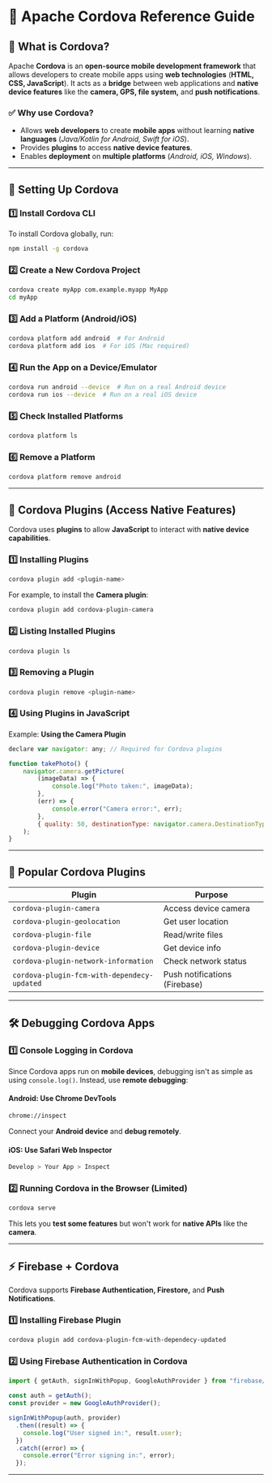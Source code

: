 # 🚀 **Apache Cordova Reference Guide**

## 📌 **What is Cordova?**
Apache **Cordova** is an **open-source mobile development framework** that allows developers to create mobile apps using **web technologies** (**HTML, CSS, JavaScript**). It acts as a **bridge** between web applications and **native device features** like the **camera, GPS, file system,** and **push notifications**.

### ✅ **Why use Cordova?**
- Allows **web developers** to create **mobile apps** without learning **native languages** (*Java/Kotlin for Android, Swift for iOS*).
- Provides **plugins** to access **native device features**.
- Enables **deployment** on **multiple platforms** (*Android, iOS, Windows*).

---


## 🔧 **Setting Up Cordova**

### 1️⃣ **Install Cordova CLI**
To install Cordova globally, run:

```sh
npm install -g cordova
```

### 2️⃣ **Create a New Cordova Project**
```sh
cordova create myApp com.example.myapp MyApp
cd myApp
```

### 3️⃣ **Add a Platform (Android/iOS)**
```sh
cordova platform add android  # For Android
cordova platform add ios  # For iOS (Mac required)
```

### 4️⃣ **Run the App on a Device/Emulator**
```sh
cordova run android --device  # Run on a real Android device
cordova run ios --device  # Run on a real iOS device
```

### 5️⃣ **Check Installed Platforms**
```sh
cordova platform ls
```

### 6️⃣ **Remove a Platform**
```sh
cordova platform remove android
```

---


## 🔌 **Cordova Plugins (Access Native Features)**
Cordova uses **plugins** to allow **JavaScript** to interact with **native device capabilities**.

### 1️⃣ **Installing Plugins**
```sh
cordova plugin add <plugin-name>
```
For example, to install the **Camera plugin**:
```sh
cordova plugin add cordova-plugin-camera
```

### 2️⃣ **Listing Installed Plugins**
```sh
cordova plugin ls
```

### 3️⃣ **Removing a Plugin**
```sh
cordova plugin remove <plugin-name>
```

### 4️⃣ **Using Plugins in JavaScript**
Example: **Using the Camera Plugin**
```js
declare var navigator: any; // Required for Cordova plugins

function takePhoto() {
    navigator.camera.getPicture(
        (imageData) => {
            console.log("Photo taken:", imageData);
        },
        (err) => {
            console.error("Camera error:", err);
        },
        { quality: 50, destinationType: navigator.camera.DestinationType.DATA_URL }
    );
}
```

---


## 📲 **Popular Cordova Plugins**
| Plugin | Purpose |
|---------|---------|
| `cordova-plugin-camera` | Access device camera |
| `cordova-plugin-geolocation` | Get user location |
| `cordova-plugin-file` | Read/write files |
| `cordova-plugin-device` | Get device info |
| `cordova-plugin-network-information` | Check network status |
| `cordova-plugin-fcm-with-dependecy-updated` | Push notifications (Firebase) |

---


## 🛠 **Debugging Cordova Apps**

### 1️⃣ **Console Logging in Cordova**
Since Cordova apps run on **mobile devices**, debugging isn't as simple as using `console.log()`. Instead, use **remote debugging**:

#### **Android: Use Chrome DevTools**
```sh
chrome://inspect
```
Connect your **Android device** and **debug remotely**.

#### **iOS: Use Safari Web Inspector**
```sh
Develop > Your App > Inspect
```

### 2️⃣ **Running Cordova in the Browser (Limited)**
```sh
cordova serve
```
This lets you **test some features** but won't work for **native APIs** like the **camera**.

---


## ⚡ **Firebase + Cordova**
Cordova supports **Firebase Authentication, Firestore,** and **Push Notifications**.

### 1️⃣ **Installing Firebase Plugin**
```sh
cordova plugin add cordova-plugin-fcm-with-dependecy-updated
```

### 2️⃣ **Using Firebase Authentication in Cordova**
```js
import { getAuth, signInWithPopup, GoogleAuthProvider } from "firebase/auth";

const auth = getAuth();
const provider = new GoogleAuthProvider();

signInWithPopup(auth, provider)
  .then((result) => {
    console.log("User signed in:", result.user);
  })
  .catch((error) => {
    console.error("Error signing in:", error);
  });
```

---


